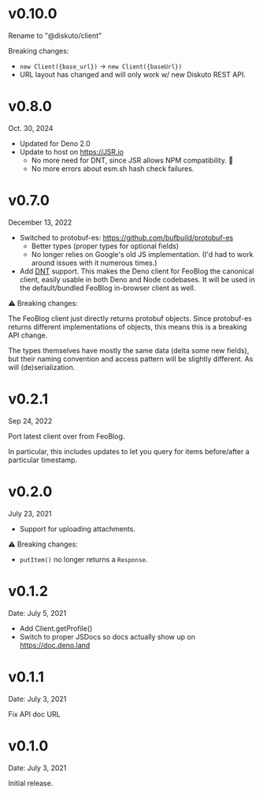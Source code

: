 v0.10.0
=======

Rename to "@diskuto/client"

Breaking changes:
 * `new Client({base_url})` -> `new Client({baseUrl})`
 * URL layout has changed and will only work w/ new Diskuto REST API.

v0.8.0
======

Oct. 30, 2024

 * Updated for Deno 2.0 
 * Update to host on <https://JSR.io>
    * No more need for DNT, since JSR allows NPM compatibility. 🎉
    * No more errors about esm.sh hash check failures.

v0.7.0
======

December 13, 2022

 * Switched to protobuf-es: <https://github.com/bufbuild/protobuf-es>
   * Better types (proper types for optional fields)
   * No longer relies on Google's old JS implementation.
     (I'd had to work around issues with it numerous times.)
 * Add [DNT] support. This makes the Deno client for FeoBlog the canonical
   client, easily usable in both Deno and Node codebases. It will be used in
   the default/bundled FeoBlog in-browser client as well.

[DNT]: https://github.com/denoland/dnt

⚠️ Breaking changes:

The FeoBlog client just directly returns protobuf objects. Since protobuf-es
returns different implementations of objects, this means this is a breaking
API change.

The types themselves have mostly the same data (delta some new fields), but
their naming convention and access pattern will be slightly different.  As will
(de)serialization.

v0.2.1
======

Sep 24, 2022

Port latest client over from FeoBlog.

In particular, this includes updates to let you query for items
before/after a particular timestamp.

v0.2.0
======

July 23, 2021

 * Support for uploading attachments.

⚠️ Breaking changes:

 * `putItem()` no longer returns a `Response`.

v0.1.2
======

Date: July 5, 2021

 * Add Client.getProfile()
 * Switch to proper JSDocs so docs actually show up on <https://doc.deno.land>

v0.1.1
======

Date: July 3, 2021

Fix API doc URL

v0.1.0
======

Date: July 3, 2021

Initial release.
